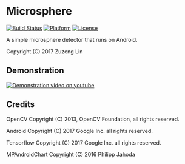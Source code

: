Microsphere
===============
[![Build Status](https://travis-ci.org/linzuzeng/Microsphere.svg?branch=master)](https://travis-ci.org/linzuzeng/Microsphere)
[![Platform](https://img.shields.io/badge/platform-Android-green.svg)](https://www.android.com)
[![License](https://img.shields.io/github/license/linzuzeng/Microsphere.svg)](https://github.com/linzuzeng/Microsphere/blob/master/LICENSE)

A simple microsphere detector that runs on Android.

Copyright (C) 2017 Zuzeng Lin


Demonstration
---------
[![Demonstration video on youtube](https://img.youtube.com/vi/RfW5BJC2Gps/0.jpg)](https://www.youtube.com/watch?v=RfW5BJC2Gps)

Credits
---------
OpenCV
Copyright (C) 2013, OpenCV Foundation, all rights reserved.

Android
Copyright (C) 2017 Google Inc. all rights reserved. 

Tensorflow
Copyright (C) 2017 Google Inc. all rights reserved. 

MPAndroidChart
Copyright (C) 2016 Philipp Jahoda
